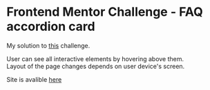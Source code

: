 # Frontend Mentor Challenge - FAQ accordion card  
My solution to [this](https://www.frontendmentor.io/challenges/faq-accordion-card-XlyjD0Oam) challenge.  
  
User can see all interactive elements by hovering above them.  
Layout of the page changes depends on user device's screen.  
  
Site is avalible [here](https://jakubz97.github.io/FAQ-accordion-card/)
